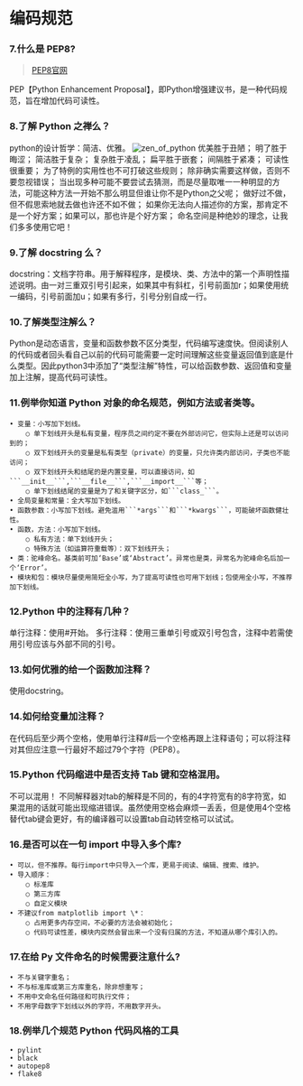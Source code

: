 # 编码规范

### 7.什么是 PEP8?
> [PEP8官网](https://www.python.org/dev/peps/pep-0008/)

PEP【Python Enhancement Proposal】，即Python增强建议书，是一种代码规范，旨在增加代码可读性。

### 8.了解 Python 之禅么？
python的设计哲学：简洁、优雅。
![zen_of_python]('../images/zen_of_python.png')
优美胜于丑陋；
明了胜于晦涩；
简洁胜于复杂；
复杂胜于凌乱；
扁平胜于嵌套；
间隔胜于紧凑；
可读性很重要；
为了特例的实用性也不可打破这些规则；
除非确实需要这样做，否则不要忽视错误；
当出现多种可能不要尝试去猜测，而是尽量取唯一一种明显的方法，可能这种方法一开始不那么明显但谁让你不是Python之父呢；
做好过不做，但不假思索地就去做也许还不如不做；
如果你无法向人描述你的方案，那肯定不是一个好方案；如果可以，那也许是个好方案；
命名空间是种绝妙的理念，让我们多多使用它吧！


### 9.了解 docstring 么？
docstring：文档字符串。用于解释程序，是模块、类、方法中的第一个声明性描述说明。由一对三重双引号引起来，如果其中有斜杠，引号前面加r；如果使用统一编码，引号前面加u；如果有多行，引号分别自成一行。

### 10.了解类型注解么？
Python是动态语言，变量和函数参数不区分类型，代码编写速度快。但阅读别人的代码或者回头看自己以前的代码可能需要一定时间理解这些变量返回值到底是什么类型。因此python3中添加了“类型注解”特性，可以给函数参数、返回值和变量加上注解，提高代码可读性。

### 11.例举你知道 Python 对象的命名规范，例如方法或者类等。
	• 变量：小写加下划线。
		○ 单下划线开头是私有变量，程序员之间约定不要在外部访问它，但实际上还是可以访问到的；
		○ 双下划线开头的变量是私有类型（private）的变量，只允许类内部访问，子类也不能访问；
		○ 双下划线开头和结尾的是内置变量，可以直接访问，如```__init__```,```__file__```,```__import__```等；
		○ 单下划线结尾的变量是为了和关键字区分，如```class_```。
	• 全局变量和常量：全大写加下划线。
	• 函数参数：小写加下划线。避免滥用```*args```和```*kwargs```，可能破坏函数健壮性。
	• 函数，方法：小写加下划线。
		○ 私有方法：单下划线开头；
		○ 特殊方法（如运算符重载等）：双下划线开头；
	• 类：驼峰命名。基类前可加‘Base’或‘Abstract’。异常也是类，异常名为驼峰命名后加一个‘Error’。
	• 模块和包：模块尽量使用简短全小写，为了提高可读性也可用下划线；包使用全小写，不推荐加下划线。

	
### 12.Python 中的注释有几种？
单行注释：使用#开始。
多行注释：使用三重单引号或双引号包含，注释中若需使用引号应该与外部不同的引号。

### 13.如何优雅的给一个函数加注释？
使用docstring。

### 14.如何给变量加注释？
在代码后至少两个空格，使用单行注释#后一个空格再跟上注释语句；可以将注释对其但应注意一行最好不超过79个字符（PEP8）。

### 15.Python 代码缩进中是否支持 Tab 键和空格混用。
不可以混用！
不同解释器对tab的解释是不同的，有的4字符宽有的8字符宽，如果混用的话就可能出现缩进错误。虽然使用空格会麻烦一丢丢，但是使用4个空格替代tab键会更好，有的编译器可以设置tab自动转空格可以试试。

### 16.是否可以在一句 import 中导入多个库?
	• 可以，但不推荐。每行import中只导入一个库，更易于阅读、编辑、搜索、维护。
	• 导入顺序：
		○ 标准库
		○ 第三方库
		○ 自定义模块
	• 不建议from matplotlib import \*：
		○ 占用更多内存空间，不必要的方法会被初始化；
		○ 代码可读性差，模块内突然会冒出来一个没有归属的方法，不知道从哪个库引入的。

### 17.在给 Py 文件命名的时候需要注意什么?
	• 不与关键字重名；
	• 不与标准库或第三方库重名，除非想重写；
	• 不用中文命名任何路径和可执行文件；
	• 不用字母数字下划线以外的字符，不用数字开头。
	
### 18.例举几个规范 Python 代码风格的工具
	• pylint
	• black
	• autopep8
	• flake8
